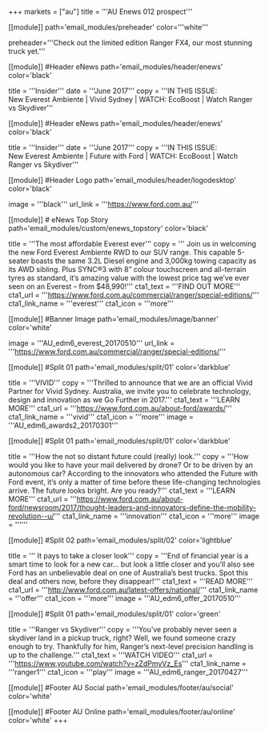 +++
markets = ["au"]
title = '''AU Enews 012 prospect'''

[[module]]
path='email_modules/preheader'
color='''white'''

   preheader='''Check out the limited edition Ranger FX4, our most stunning truck yet.'''

[[module]] #Header eNews
path='email_modules/header/enews'
color='black'

  title = '''Insider'''
  date = '''June 2017'''
  copy = '''IN THIS ISSUE:<br />New Everest Ambiente | Vivid Sydney | WATCH: EcoBoost | Watch Ranger vs Skydiver'''

[[module]] #Header eNews
path='email_modules/header/enews'
color='black'

  title = '''Insider'''
  date = '''June 2017'''
  copy = '''IN THIS ISSUE:<br />New Everest Ambiente | Future with Ford | WATCH: EcoBoost | Watch Ranger vs Skydiver'''
  
[[module]] #Header Logo
path='email_modules/header/logodesktop'
color='black'

  image = '''black'''
  url_link = '''https://www.ford.com.au/'''

[[module]] # eNews Top Story
path='email_modules/custom/enews_topstory'
color='black'

  title = '''The most affordable Everest ever'''
	copy = ''' Join us in welcoming the new Ford Everest Ambiente RWD to our SUV range. This capable 5-seater boasts the same 3.2L Diesel engine and 3,000kg towing capacity as its AWD sibling. Plus SYNC®3 with 8” colour touchscreen and all-terrain tyres as standard, it’s amazing value with the lowest price tag we’ve ever seen on an Everest – from $48,990!'''
  cta1_text = '''FIND OUT MORE'''
  cta1_url = '''https://www.ford.com.au/commercial/ranger/special-editions/'''
  cta1_link_name = '''everest'''
  cta1_icon = '''more'''

  
  [[module]] #Banner Image
path='email_modules/image/banner'
color='white'

  image = '''AU_edm6_everest_20170510'''
  url_link = '''https://www.ford.com.au/commercial/ranger/special-editions/'''
  

[[module]] #Split 01
path='email_modules/split/01'
color='darkblue'

  title = '''VIVID'''
  copy = '''Thrilled to announce that we are an official Vivid Partner for Vivid Sydney.
Australia, we invite you to celebrate technology, design and innovation as we Go Further in 2017.'''
  cta1_text = '''LEARN MORE'''
  cta1_url = '''https://www.ford.com.au/about-ford/awards/'''
  cta1_link_name = '''vivid'''
  cta1_icon = '''more'''
  image = '''AU_edm6_awards2_20170301'''
  
  [[module]] #Split 01
path='email_modules/split/01'
color='darkblue'

 title = '''How the not so distant future could (really) look.'''
  copy = '''How would you like to have your mail delivered by drone? Or to be driven by an autonomous car? According to the innovators who attended the Future with Ford event, it’s only a matter of time before these life-changing technologies arrive. The future looks bright. Are you ready?'''
  cta1_text = '''LEARN MORE'''
  cta1_url = '''https://www.ford.com.au/about-ford/newsroom/2017/thought-leaders-and-innovators-define-the-mobility-revolution--u/'''
  cta1_link_name = '''innovation'''
  cta1_icon = '''more'''
  image = ''''''
  
  
  [[module]] #Split 02
path='email_modules/split/02'
color='lightblue'

  title = ''' It pays to take a closer look'''
  copy = '''End of financial year is a smart time to look for a new car… but look a little closer and you’ll also see Ford has an unbelievable deal on one of Australia’s best trucks. Spot this deal and others now, before they disappear!'''
  cta1_text = '''READ MORE'''
  cta1_url = '''http://www.ford.com.au/latest-offers/national/'''
  cta1_link_name = '''offer'''
  cta1_icon = '''more'''
  image = '''AU_edm6_offer_20170510'''
  
  
  [[module]] #Split 01
path='email_modules/split/01'
color='green'

  title = '''Ranger vs Skydiver'''
  copy = '''You’ve probably never seen a skydiver land in a pickup truck, right? Well, we found someone crazy enough to try. Thankfully for him, Ranger’s next-level precision handling is up to the challenge.'''
  cta1_text = '''WATCH VIDEO'''
  cta1_url = '''https://www.youtube.com/watch?v=zZdPmyVz_Es'''
  cta1_link_name = '''ranger1'''
  cta1_icon = '''play'''
  image = '''AU_edm6_ranger_20170427'''
  

[[module]] #Footer AU Social
path='email_modules/footer/au/social'
color='white'


[[module]] #Footer AU Online
path='email_modules/footer/au/online'
color='white'
+++